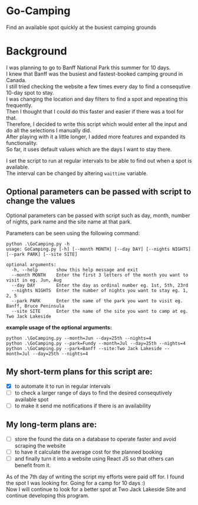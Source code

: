 # Go-Camping
Find an available spot quickly at the busiest camping grounds

# Background
I was planning to go to Banff National Park this summer for 10 days.\
I knew that Banff was the busiest and fastest-booked camping ground in Canada.\
I still tried checking the website a few times every day to find a consequtive 10-day spot to stay.\
I was changing the location and day filters to find a spot and repeating this frequently.\
Then I thought that I could do this faster and easier if there was a tool for that.\
Therefore, I decided to write this script which would enter all the input and do all the selections I manually did.\
After playing with it a little longer, I added more features and expanded its functionality.\
So far, it uses default values which are the days I want to stay there.

I set the script to run at regular intervals to be able to find out when a spot is available.\
The interval can be changed by altering `waittime` variable. 

## Optional parameters can be passed with script to change the values
Optional parameters can be passed with script such as day, month, number of nights, park name and the site name at that park.

Parameters can be seen using the following command:
```
python .\GoCamping.py -h
usage: GoCamping.py [-h] [--month MONTH] [--day DAY] [--nights NIGHTS] [--park PARK] [--site SITE]

optional arguments:
  -h, --help       show this help message and exit
  --month MONTH    Enter the first 3 letters of the month you want to visit in eg. Jun, Aug
  --day DAY        Enter the day as ordinal number eg. 1st, 5th, 23rd
  --nights NIGHTS  Enter the number of nights you want to stay eg. 1, 2, 5
  --park PARK      Enter the name of the park you want to visit eg. Banff, Bruce Peninsula
  --site SITE      Enter the name of the site you want to camp at eg. Two Jack Lakeside
```
**example usage of the optional arguments:**
```
python .\GoCamping.py --month=Jun --day=25th --nights=4
python .\GoCamping.py --park=Fundy --month=Jul --day=25th --nights=4
python .\GoCamping.py --park=Banff --site:Two Jack Lakeside --month=Jul --day=25th --nights=4
```

## My short-term plans for this script are:
- [x] to automate it to run in regular intervals
- [ ] to check a larger range of days to find the desired consequtively available spot
- [ ] to make it send me notifications if there is an availability

## My long-term plans are:
- [ ] store the found the data on a database to operate faster and avoid scraping the website
- [ ] to have it calculate the average cost for the planned booking
- [ ] and finally turn it into a website using React JS so that others can benefit from it.

As of the 7th day of writing the script my efforts were paid off for. I found the spot I was looking for. Going for a camp for 10 days :)\
Now I will continue to look for a better spot at Two Jack Lakeside Site and continue developing this program.


